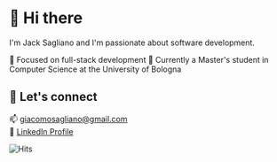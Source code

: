 # 👋 Hi there

I'm Jack Sagliano and I'm passionate about software development.

 🎯 Focused on full-stack development
 🧠 Currently a Master's student in Computer Science at the University of Bologna


## 🤝 Let's connect

📫 [giacomosagliano@gmail.com](mailto:giacomosagliano@gmail.com)  
💼 [LinkedIn Profile](https://www.linkedin.com/in/giacomo-sagliano-a4a70120a/)

![Hits](https://hits.sh/github.com/jacksagliano/jacksagliano.svg)
